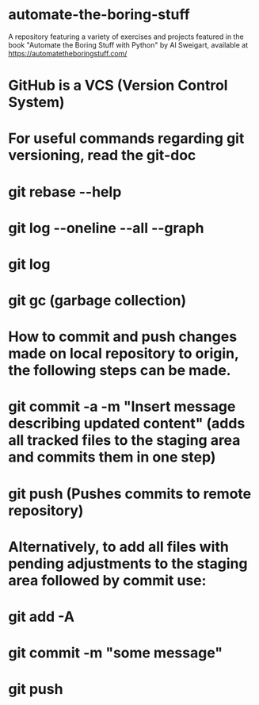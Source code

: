# automate-the-boring-stuff
A repository featuring a variety of exercises and projects featured in the book "Automate the Boring Stuff with Python" by Al Sweigart, available at https://automatetheboringstuff.com/

# GitHub is a VCS (Version Control System)
# For useful commands regarding git versioning, read the git-doc
# git rebase --help 
# git log --oneline --all --graph
# git log
# git gc    (garbage collection)

# How to commit and push changes made on local repository to origin, the following steps can be made.
# git commit -a -m "Insert message describing updated content"  (adds all tracked files to the staging area and commits them in one step)
# git push  (Pushes commits to remote repository)

# Alternatively, to add all files with pending adjustments to the staging area followed by commit use:
# git add -A
# git commit -m "some message"
# git push
